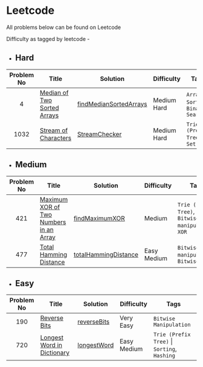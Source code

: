 # Leetcode

All problems below can be found on Leetcode

Difficulty as tagged by leetcode - 

* ## Hard

| Problem No | Title | Solution | Difficulty | Tags |
|:-:|---|---|---|---|
| 4 | [Median of Two Sorted Arrays](4._Median_of_Two_Sorted_Arrays/README.md) | [findMedianSortedArrays](4._Median_of_Two_Sorted_Arrays/solution.cpp) | Medium Hard | `Array`, `Sorting`, `Binary Search` |
| 1032 | [Stream of Characters](1032._Stream_of_Characters/README.md) | [StreamChecker](1032._Stream_of_Characters/solution.cpp) | Medium Hard | `Trie (Prefix Tree)` &#124; `Set` |

* ## Medium

| Problem No | Title | Solution | Difficulty | Tags |
|:-:|---|---|---|---|
| 421 | [Maximum XOR of Two Numbers in an Array](421._Maximum_XOR_of_Two_Numbers_in_an_Array/README.md) | [findMaximumXOR](421._Maximum_XOR_of_Two_Numbers_in_an_Array/solution.cpp) | Medium | `Trie (Prefix Tree)`, `Bitwise manipulation`, `XOR` |
| 477 | [Total Hamming Distance](477._Total_Hamming_Distance/README.md) | [totalHammingDistance](477._Total_Hamming_Distance/solution.cpp) | Easy Medium | `Bitwise manipulation`, `Bitwise AND` |

* ## Easy

| Problem No | Title | Solution | Difficulty | Tags |
|:-:|---|---|---|---|
| 190 | [Reverse Bits](190._Reverse_Bits/README.md) | [reverseBits](190._Reverse_Bits/solution.cpp) | Very Easy | `Bitwise Manipulation` |
| 720 | [Longest Word in Dictionary](720._Longest_Word_in_Dictionary/README.md) | [longestWord](720._Longest_Word_in_Dictionary/solution.cpp) | Easy Medium | `Trie (Prefix Tree)` &#124; `Sorting`, `Hashing` |
